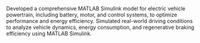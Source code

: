Developed a comprehensive MATLAB Simulink model for electric vehicle powertrain, including battery, motor, and control systems, to optimize performance and energy efficiency.
Simulated real-world driving conditions to analyze vehicle dynamics, energy consumption, and regenerative braking efficiency using MATLAB Simulink.
